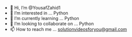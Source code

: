 - 👋 Hi, I’m @YousafZahid1
- 👀 I’m interested in ... Python
- 🌱 I’m currently learning ... Python
- 💞️ I’m looking to collaborate on ... Python
- 📫 How to reach me ... solutionvideosforyou@gmail.com

<!---
YousafZahid1/YousafZahid1 is a ✨ special ✨ repository because its `README.md` (this file) appears on your GitHub profile.
You can click the Preview link to take a look at your changes.
--->
